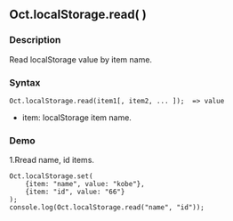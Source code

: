 ## Oct.localStorage.read( )

### Description

Read localStorage value by item name.

### Syntax
	Oct.localStorage.read(item1[, item2, ... ]);  => value

- item: <String> localStorage item name.

### Demo

1.Rread name, id items.

	Oct.localStorage.set(
		{item: "name", value: "kobe"},
		{item: "id", value: "66"}
	);
	console.log(Oct.localStorage.read("name", "id"));